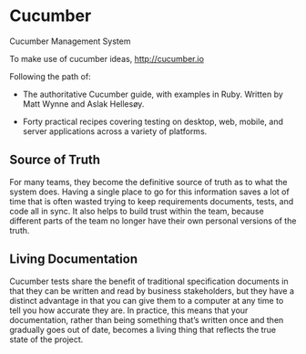 # Cucumber
Cucumber Management System

To make use of cucumber ideas, http://cucumber.io

Following the path of:
- The authoritative Cucumber guide, with examples in Ruby.
Written by Matt Wynne and Aslak Hellesøy.

- Forty practical recipes covering testing on desktop, web, mobile, and server
applications across a variety of platforms.

## Source of Truth

For many teams, they become the definitive source of truth as to what the
system does. Having a single place to go for this information saves a lot of
time that is often wasted trying to keep requirements documents, tests, and
code all in sync. It also helps to build trust within the team, because
different parts of the team no longer have their own personal versions of
the truth.

## Living Documentation

Cucumber tests share the benefit of traditional specification documents in
that they can be written and read by business stakeholders, but they have a
distinct advantage in that you can give them to a computer at any time to tell
you how accurate they are. In practice, this means that your documentation,
rather than being something that’s written once and then gradually goes out
of date, becomes a living thing that reflects the true state of the project.

